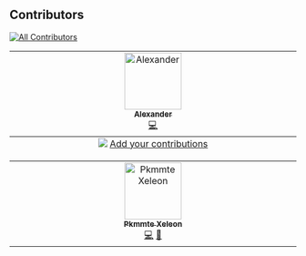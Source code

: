 ## Contributors
<!-- ALL-CONTRIBUTORS-BADGE:START - Do not remove or modify this section -->
[![All Contributors](https://img.shields.io/badge/all_contributors-1-orange.svg?style=flat-square)](#contributors-)
<!-- ALL-CONTRIBUTORS-BADGE:END -->

<!-- ALL-CONTRIBUTORS-LIST:START - Do not remove or modify this section -->
<!-- prettier-ignore-start -->
<!-- markdownlint-disable -->
<table>
  <tbody>
    <tr>
      <td align="center" valign="top" width="14.28%"><a href="https://github.com/Nazeofel"><img src="https://avatars.githubusercontent.com/u/96749659?v=4?s=100" width="100px;" alt="Alexander"/><br /><sub><b>Alexander</b></sub></a><br /><a href="https://github.com/Wave-Play/robo.js/commits?author=Nazeofel" title="Code">💻</a></td>
    </tr>
  </tbody>
  <tfoot>
    <tr>
      <td align="center" size="13px" colspan="7">
        <img src="https://raw.githubusercontent.com/all-contributors/all-contributors-cli/1b8533af435da9854653492b1327a23a4dbd0a10/assets/logo-small.svg">
          <a href="https://all-contributors.js.org/docs/en/bot/usage">Add your contributions</a>
        </img>
      </td>
    </tr>
  </tfoot>
</table>

<!-- markdownlint-restore -->
<!-- prettier-ignore-end -->

<!-- ALL-CONTRIBUTORS-LIST:END -->
<!-- prettier-ignore-start -->
<!-- markdownlint-disable -->
<table>
  <tbody>
    <tr>
      <td align="center" valign="top" width="14.28%"><a href="http://pkmmte.com"><img src="https://avatars.githubusercontent.com/u/3953360?v=4?s=100" width="100px;" alt="Pkmmte Xeleon"/><br /><sub><b>Pkmmte Xeleon</b></sub></a><br /><a href="https://github.com/Wave-Play/robo.js/commits?author=Pkmmte" title="Code">💻</a> <a href="#maintenance-Pkmmte" title="Maintenance">🚧</a></td>
    </tr>
  </tbody>
</table>

<!-- markdownlint-restore -->
<!-- prettier-ignore-end -->

<!-- ALL-CONTRIBUTORS-LIST:END -->
<!-- prettier-ignore -->
<!-- ALL-CONTRIBUTORS-LIST:END -->
